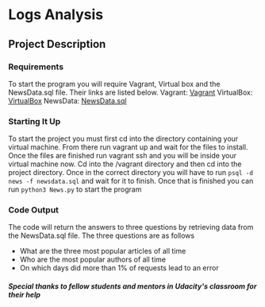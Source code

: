 # Logs Analysis
## Project Description

### Requirements

To start the program you will require Vagrant, Virtual box and the
NewsData.sql file. Their links are listed below.
Vagrant: [Vagrant](https://www.vagrantup.com/)
VirtualBox: [VirtualBox](https://www.virtualbox.org/wiki/Download_Old_Builds_5_1)
NewsData: [NewsData.sql](https://d17h27t6h515a5.cloudfront.net/topher/2016/August/57b5f748_newsdata/newsdata.zip)

### Starting It Up

To start the project you must first cd into the directory containing
your virtual machine. From there run vagrant up and wait for the files
to install. Once the files are finished run vagrant ssh and you will be
inside your virtual machine now. Cd into the /vagrant directory and then
cd into the project directory. Once in the correct directory you will have
to run `psql -d news -f newsdata.sql` and wait for it to finish. Once that
is finished you can run `python3 News.py` to start the program

### Code Output

The code will return the answers to three questions by retrieving data
from the NewsData.sql file. The three questions are as follows
* What are the three most popular articles of all time
* Who are the most popular authors of all time
* On which days did more than 1% of requests lead to an error

##### Special thanks to fellow students and mentors in Udacity's classroom for their help
